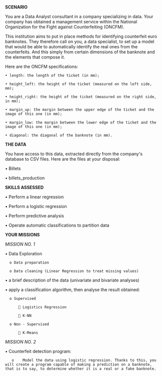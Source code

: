**SCENARIO**

You are a Data Analyst consultant in a company specializing in data. Your company has obtained a management service within the National Organization for the Fight against Counterfeiting (ONCFM).

This institution aims to put in place methods for identifying counterfeit euro banknotes. They therefore call on you, a data specialist, to set up a model that would be able to automatically identify the real ones from the counterfeits. And this simply from certain dimensions of the banknote and the elements that compose it.

Here are the ONCFM specifications:

    • length: the length of the ticket (in mm); 

    • height_left: the height of the ticket (measured on the left side, mm); 

    • height_right: the height of the ticket (measured on the right side, in mm); 

    • margin_up: the margin between the upper edge of the ticket and the image of this one (in mm); 

    • margin_low: the margin between the lower edge of the ticket and the image of this one (in mm); 

    • diagonal: the diagonal of the banknote (in mm).

**THE DATA**

You have access to this data, extracted directly from the company's database to CSV files. Here are the files at your disposal:

•	Billets

•	billets_production

**SKILLS ASSESSED**

•	Perform a linear regression

•	Perform a logistic regression

•	Perform predictive analysis

•	Operate automatic classifications to partition data

**YOUR MISSIONS**

*MISSION NO. 1*

•	Data Exploration

      o	Data preparation

      o	Data cleaning (Linear Regression to treat missing values)

•	a brief description of the data (univariate and bivariate analyses)

•	apply a classification algorithm, then analyse the result obtained:

      o	Supervised
      
          	Logistics Regression
          
          	K-NN
          
      o	Non - Supervised
      
          	K-Means

*MISSION NO. 2*

•	Counterfeit detection program: 

       o	Model the data using logistic regression. Thanks to this, you will create a program capable of making a prediction on a banknote, that is to say, to determine whether it is a real or a fake banknote. 
